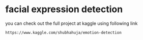 # facial expression detection

you can check out the full project at kaggle using following link

    https://www.kaggle.com/shubhahuja/emotion-detection
